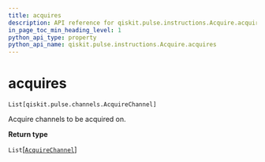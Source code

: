 ```yaml
---
title: acquires
description: API reference for qiskit.pulse.instructions.Acquire.acquires
in_page_toc_min_heading_level: 1
python_api_type: property
python_api_name: qiskit.pulse.instructions.Acquire.acquires
---
```


# acquires

<span id="qiskit.pulse.instructions.Acquire.acquires" />

`List[qiskit.pulse.channels.AcquireChannel]`

Acquire channels to be acquired on.

**Return type**

`List`\[[`AcquireChannel`](qiskit.pulse.channels#qiskit.pulse.channels.AcquireChannel "qiskit.pulse.channels.AcquireChannel")]

